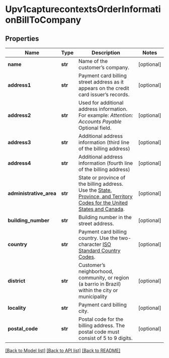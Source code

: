 # Upv1capturecontextsOrderInformationBillToCompany

## Properties
Name | Type | Description | Notes
------------ | ------------- | ------------- | -------------
**name** | **str** | Name of the customer’s company. | [optional] 
**address1** | **str** | Payment card billing street address as it appears on the credit card issuer’s records.  | [optional] 
**address2** | **str** | Used for additional address information. For example: _Attention: Accounts Payable_ Optional field.  | [optional] 
**address3** | **str** | Additional address information (third line of the billing address) | [optional] 
**address4** | **str** | Additional address information (fourth line of the billing address)  | [optional] 
**administrative_area** | **str** | State or province of the billing address. Use the [State, Province, and Territory Codes for the United States and Canada](https://developer.cybersource.com/library/documentation/sbc/quickref/states_and_provinces.pdf).  | [optional] 
**building_number** | **str** | Building number in the street address.  | [optional] 
**country** | **str** | Payment card billing country. Use the two-character [ISO Standard Country Codes](http://apps.cybersource.com/library/documentation/sbc/quickref/countries_alpha_list.pdf).  | [optional] 
**district** | **str** | Customer’s neighborhood, community, or region (a barrio in Brazil) within the city or municipality  | [optional] 
**locality** | **str** | Payment card billing city.  | [optional] 
**postal_code** | **str** | Postal code for the billing address. The postal code must consist of 5 to 9 digits.  | [optional] 

[[Back to Model list]](../README.md#documentation-for-models) [[Back to API list]](../README.md#documentation-for-api-endpoints) [[Back to README]](../README.md)


